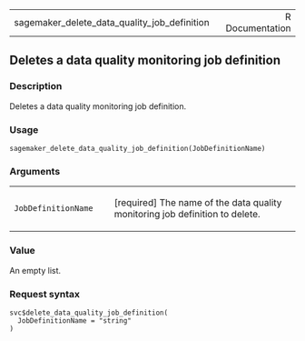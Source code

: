 <table style="width: 100%;">
<tbody>
<tr class="odd">
<td>sagemaker_delete_data_quality_job_definition</td>
<td style="text-align: right;">R Documentation</td>
</tr>
</tbody>
</table>

## Deletes a data quality monitoring job definition

### Description

Deletes a data quality monitoring job definition.

### Usage

    sagemaker_delete_data_quality_job_definition(JobDefinitionName)

### Arguments

<table>
<colgroup>
<col style="width: 35%" />
<col style="width: 65%" />
</colgroup>
<tbody>
<tr class="odd">
<td><code
id="sagemaker_delete_data_quality_job_definition_:_JobDefinitionName">JobDefinitionName</code></td>
<td><p>[required] The name of the data quality monitoring job definition
to delete.</p></td>
</tr>
</tbody>
</table>

### Value

An empty list.

### Request syntax

    svc$delete_data_quality_job_definition(
      JobDefinitionName = "string"
    )
